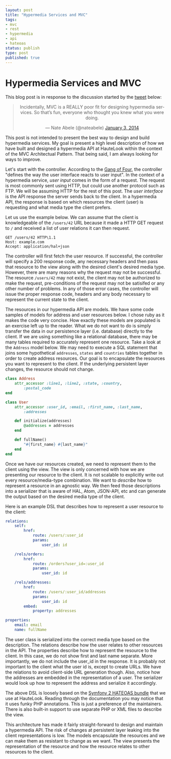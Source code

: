 ```yaml
---
layout: post
title: "Hypermedia Services and MVC"
tags:
- mvc
- rest
- hypermedia
- api
- hateoas
status: publish
type: post
published: true
---
```


# Hypermedia Services and MVC

This blog post is in response to the discussion started by the [tweet](https://twitter.com/nateabele/statuses/418965626410270720) below:

<blockquote class="twitter-tweet" lang="en" align="center"><p>Incidentally, MVC is a REALLY poor fit for designing hypermedia services. So that’s fun, everyone who thought you knew what you were doing.</p>&mdash; Nate Abele (@nateabele) <a href="https://twitter.com/nateabele/statuses/418965626410270720">January 3, 2014</a></blockquote>
<script async="async" src="//platform.twitter.com/widgets.js" charset="utf-8"></script>

This post is not intended to present the best way to design and build hypermedia services. My goal is present a high level description of how we have built and designed a hypermedia API at HauteLook within the context of the MVC Architectual Pattern. That being said, I am always looking for ways to improve.

Let's start with the controller. According to the [Gang of Four](http://www.amazon.com/Design-Patterns-Elements-Reusable-Object-Oriented/dp/0201633612), the controller "defines the way the user interface reacts to user input". In the context of a hypermedia service, _user input_ comes in the form of a request. The request is most commonly sent using HTTP, but could use another protocol such as FTP. We will be assuming HTTP for the rest of this post. The _user interface_ is the API response the server sends back to the client. In a hypermedia API, the response is based on which resources the client (user) is requesting and what media type the client prefers.

Let us use the example below. We can assume that the client is knowledgeable of the `/users/42` URL because it made a HTTP GET request to `/` and received a list of user relations it can then request.

```
GET /users/42 HTTP\1.1
Host: example.com
Accept: application/hal+json
```

The controller will first fetch the user resource. If successful, the controller will specify a 200 response code, any necessary headers and then pass that resource to the view along with the desired client's desired media type. However, there are many reasons why the request may not be successful. The resource `/users/42` may not exist, the client may not be authorized to make the request, pre-conditions of the request may not be satisifed or any other number of problems. In any of those error cases, the controller will issue the proper response code, headers and any body necessary to represent the current state to the client.

The resources in our hypermedia API are models. We have some code samples of models for address and user resources below. I chose ruby as it makes the code very concise. How exactly these models are populated is an exercise left up to the reader. What we do not want to do is simply transfer the data in our persistence layer (i.e. database) directly to the client. If we are using something like a relational database, there may be many tables required to accurately represent one resource. Take a look at the `Address` model below. We may need to execute a SQL statement that joins some hypothetical `addresses`, `states` and `countries` tables together in order to create address resources. Our goal is to encapsulate the resources you want to represent to the client. If the underlying persistent layer changes, the resource should not change.

```ruby
class Address
    attr_accessor :line1, :line2, :state, :country,
        :postal_code
end

class User
    attr_accessor :user_id, :email, :first_name, :last_name,
        :addresses

    def initialize(addresses)
        @addresses = addresses
    end

    def fullName()
        "#{first_name} #{last_name}"
    end
end
```

Once we have our resources created, we need to represent them to the client using the view. The view is only concerned with how we are presenting our resource to the client. It is not scalable to explicitly write out every resource/media-type combination. We want to _describe_ how to represent a resource in an agnostic way. We then feed those descriptions into a serializer that is aware of HAL, Atom, JSON-API, etc and can generate the output based on the desired media type of the client.

Here is an example DSL that describes how to represent a user resource to the client:

```yaml
relations:
    self:
        href:
            route: /users/:user_id
            params:
                user_id: id

    /rels/orders:
        href:
            route: /orders?user_id=:user_id
            params:
                user_id: id

    /rels/addresses:
        href:
            route: /users/:user_id/addresses
            params:
                user_id: id
        embed:
            property: addresses

properties:
    email: email
    name: fullName
```

The user class is serialized into the correct media type based on the description. The relations describe how the user relates to other resources in the API. The properties describe how to represent the resource to the client. In this case, we do not show first and last name separate. More importantly, we do not include the user_id in the response. It is probably not important to the client what the user id is, except to create URLs. We have the relations to avoid client-side URL generation though. Also, notice how the addresses are embedded in the representation of a user. The serializer would look up how to represent the address and serialize it accordingly.

The above DSL is loosely based on the [Symfony 2 HATEOAS bundle](http://hateoas-php.org/) that we use at HauteLook. Reading through the documentation you may notice that it uses funky PHP annotations. This is just a preference of the maintainers. There is also built-in support to use separate PHP or XML files to describe the view.

This architecture has made it fairly straight-forward to design and maintain a hypermedia API. The risk of changes at persistent layer leaking into the client representations is low. The models encapsulate the resources and we can make them as resistant to change as we want. The view presents the representation of the resource and how the resource relates to other resources to the client.
